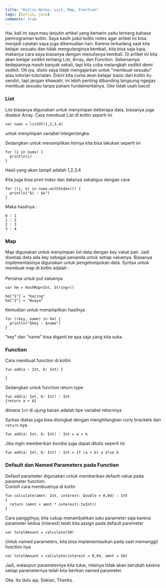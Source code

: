 ```yaml
---
title: "Kotlin Notes: List, Map, Function"
tags: [kotlin, java]
comments: true
---
```


Hai, kali ini saya mau lanjutin artikel yang kemarin yaitu tentang bahasa pemrograman kotlin. Saya kasih judul 
kotlin notes agar artikel ini bisa menjadi catatan saya juga dikemudian hari. Karena terkadang saat kita belajar
sesuatu dan tidak mengulanginya kembali, kita bisa saja lupa, makanya cara saya biasanya dengan menulisnya kembali.
Di artikel ini kita akan belajar sedikit tentang List, Array, dan Function. Sebenarnya kedepannya masih banyak sekali, tapi kita
coba melangkah sedikit demi sedikit. Oh iya, disini saya tidak mengajarkan untuk "membuat sesuatu" atau tutorial-tutorialan.
Disini kita cuma akan belajar basic dari kotlin itu sendiri, tapi jangan khawatir, ini lebih penting dibanding langsung ngegas 
membuat sesuatu tanpa paham fundamentalnya. Oke tidak usah bacot

### List
List biasanya digunakan untuk menyimpan beberapa data, biasanya juga disebut Array. Cara membuat List di kotlin seperti ini

```
var nums = listOf(1,2,3,4)
```
untuk menyimpan variabel integer/angka.

Sedangkan untuk menampilkan listnya kita bisa lakukan seperti ini

```
for (i in nums) {
  println(i)
}
```
Hasil yang akan tampil adalah 1,2,3,4

Kita juga bisa print index dan datanya sekaligus dengan cara 

```
for ((i, e) in nums.withIndex()) {
  println("$i : $e")
}
```

Maka hasilnya : 

```
0 : 1
1 : 2
2 : 3
3 : 4
```

### Map
Map digunakan untuk menyimpan list data dengan key value pair. Jadi disetiap data ada key sebagai penanda untuk setiap valuenya.
Biasanya implementasinya digunakan untuk pengelompokan data. Syntax untuk membuat map di kotlin adalah : <br /> <br />
Pertama untuk put valuenya

```
var hm = HashMap<Int, String>()

hm["1"] = "Kucing"
hm["2"] = "Buaya"
```

Kemudian untuk menampilkan hasilnya

```
for ((key, name) in hm) {
  println("$key : $name")
}
```
"key" dan "name" bisa diganti ke apa saja yang kita suka.


### Function

Cara membuat function di kotlin

```
fun add(a : Int, b: Int) {

}
```

Sedangkan untuk function return type

```
fun add(a: Int, b: Int) : Int
{return a + b}
```

dimana ``Int`` di ujung kanan adalah tipe variabel returnnya

Syntax diatas juga bisa disingkat dengan menghilangkan curly brackets dan ``return`` nya

```
fun add(a: Int, b: Int) : Int = a + b
```

Jika ingin memberikan kondisi juga dapat ditulis seperti ini

```
fun add(a: Int, b: Int) : Int = if (a > b) a else b
```

### Default dan Named Parameters pada Function

Default parameter digunakan untuk memberikan default value pada parameter function. <br />
Contoh cara membuatnya di kotlin

```
fun calculate(amnt: Int, interest: Double = 0,04) : Int
{
  return (amnt + amnt * interest).toInt()
}
```

Cara panggilnya, kita cukup menambahkan satu parameter saja karena parameter kedua (interest) telah kita assign pada default paremeter

```
var totalAmount = calculate(50)
```

Untuk named parameters, kita bisa implementasikan pada saat memanggil function nya

```
var totalAmount = calculate(interest = 0,04, amnt = 50)
```

Jadi, walaupun parameternya kita tukar, nilainya tidak akan berubah karena setiap parameternya telah kita berikan named parameter.

Oke, itu dulu aja, Sekian, Thanks.
